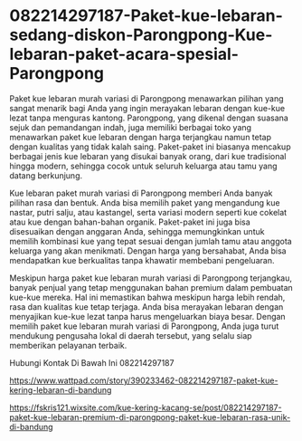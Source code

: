# 082214297187-Paket-kue-lebaran-sedang-diskon-Parongpong-Kue-lebaran-paket-acara-spesial-Parongpong

Paket kue lebaran murah variasi di Parongpong menawarkan pilihan yang sangat menarik bagi Anda yang ingin merayakan lebaran dengan kue-kue lezat tanpa menguras kantong. Parongpong, yang dikenal dengan suasana sejuk dan pemandangan indah, juga memiliki berbagai toko yang menawarkan paket kue lebaran dengan harga terjangkau namun tetap dengan kualitas yang tidak kalah saing. Paket-paket ini biasanya mencakup berbagai jenis kue lebaran yang disukai banyak orang, dari kue tradisional hingga modern, sehingga cocok untuk seluruh keluarga atau tamu yang datang berkunjung.

Kue lebaran paket murah variasi di Parongpong memberi Anda banyak pilihan rasa dan bentuk. Anda bisa memilih paket yang mengandung kue nastar, putri salju, atau kastangel, serta variasi modern seperti kue cokelat atau kue dengan bahan-bahan organik. Paket-paket ini juga bisa disesuaikan dengan anggaran Anda, sehingga memungkinkan untuk memilih kombinasi kue yang tepat sesuai dengan jumlah tamu atau anggota keluarga yang akan menikmati. Dengan harga yang bersahabat, Anda bisa mendapatkan kue berkualitas tanpa khawatir membebani pengeluaran.

Meskipun harga paket kue lebaran murah variasi di Parongpong terjangkau, banyak penjual yang tetap menggunakan bahan premium dalam pembuatan kue-kue mereka. Hal ini memastikan bahwa meskipun harga lebih rendah, rasa dan kualitas kue tetap terjaga. Anda bisa merayakan lebaran dengan menyajikan kue-kue lezat tanpa harus mengeluarkan biaya besar. Dengan memilih paket kue lebaran murah variasi di Parongpong, Anda juga turut mendukung pengusaha lokal di daerah tersebut, yang selalu siap memberikan pelayanan terbaik.

Hubungi Kontak Di Bawah Ini
082214297187

https://www.wattpad.com/story/390233462-082214297187-paket-kue-kering-lebaran-di-bandung

https://fskris121.wixsite.com/kue-kering-kacang-se/post/082214297187-paket-kue-lebaran-premium-di-parongpong-paket-kue-lebaran-rasa-unik-di-bandung
